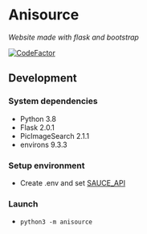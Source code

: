 # Anisource
*Website made with flask and bootstrap*

[![CodeFactor](https://www.codefactor.io/repository/github/waydk/anisource-web/badge)](https://www.codefactor.io/repository/github/waydk/anisource-web)
## Development
### System dependencies
* Python 3.8
* Flask 2.0.1
* PicImageSearch 2.1.1
* environs 9.3.3
### Setup environment
* Create .env and set [SAUCE_API](https://saucenao.com/user.php?page=search-api)
### Launch
* <code>python3 -m anisource</code>
